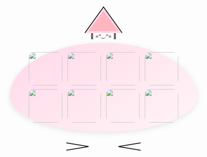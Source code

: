 <div id="header" align="center">
  <!-- Cat ears at the top -->
  <svg width="400" height="100" viewBox="0 0 400 100" style="margin-bottom: -20px;">
    <path d="M150 90 L200 20 L250 90" fill="#ffd8e7" stroke="#000" stroke-width="2"/>
    <path d="M160 85 L200 30 L240 85" fill="#ffb6c1"/>
  </svg>

  <!-- Paw print divider -->
  <div style="margin: 10px 0;">
    🐾 =^._.^= 🐾
  </div>

  <!-- Cat GIFs in a cat-shaped container -->
  <div style="
    max-width: 800px;
    padding: 20px;
    border-radius: 50% 50% 50% 50% / 60% 60% 40% 40%;
    background: linear-gradient(145deg, #ffd8e7, #fff5f8);
    box-shadow: 0 4px 15px rgba(0,0,0,0.1);
    margin: 0 auto;
  ">
    <div>
      <img src="https://i.giphy.com/media/v1.Y2lkPTc5MGI3NjExa2c4YTBjbHNhNzQxdWt3NzlsMzFnYW10ODBydjVtaXppeW9ldHJ6diZlcD12MV9pbnRlcm5hbF9naWZfYnlfaWQmY3Q9Zw/7NoNw4pMNTvgc/giphy.gif" height="90" width="90" style="border-radius: 15px; margin: 5px;"/>
      <img src="https://media1.giphy.com/media/v1.Y2lkPTc5MGI3NjExejJ2MmdvdmQ1YTQ2cWtjd3N4NzFsMXBmbTJpaG0zYjFqeHZma2p2eCZlcD12MV9pbnRlcm5hbF9naWZfYnlfaWQmY3Q9Zw/3oKIPnAiaMCws8nOsE/giphy.gif" height="90" width="90" style="border-radius: 15px; margin: 5px;"/>
      <img src="https://media.giphy.com/media/6vj5quVNRhoQw/giphy.gif?cid=790b76113khnqos4smt0greilw4j6ianxi3jggeqiynfj4nw&ep=v1_gifs_search&rid=giphy.gif&ct=g" height="90" width="90" style="border-radius: 15px; margin: 5px;"/>
      <img src="https://media.giphy.com/media/905GG7MjDw61q/giphy.gif?cid=790b76113khnqos4smt0greilw4j6ianxi3jggeqiynfj4nw&ep=v1_gifs_search&rid=giphy.gif&ct=g" height="90" width="90" style="border-radius: 15px; margin: 5px;"/>
    </div>
    <div>
      <img src="https://media3.giphy.com/media/v1.Y2lkPTc5MGI3NjExb2U1dnlyaWtkZTk1cThlejBvM2JicXNlY2kxNWh2cXBtbzRpNTA2aiZlcD12MV9pbnRlcm5hbF9naWZfYnlfaWQmY3Q9Zw/FcqKy4Kj7XOK0hCW4g/giphy.gif" height="90" width="90" style="border-radius: 15px; margin: 5px;"/>
      <img src="https://media.giphy.com/media/MQnmKbh8A9n9kT4Ua5/giphy.gif?cid=ecf05e476gq3004uxp50ix9lxcse595ydp40s0b2p512bbur&ep=v1_gifs_search&rid=giphy.gif&ct=g" height="90" width="90" style="border-radius: 15px; margin: 5px;"/>
      <img src="https://media2.giphy.com/media/v1.Y2lkPTc5MGI3NjExbHlneWIyOXl6dnVycmJvZXdkbHoxMGQzYjV5azF4Z2Z2NHdtaXlhbiZlcD12MV9pbnRlcm5hbF9naWZfYnlfaWQmY3Q9Zw/n2VBomYiGDtXq/giphy.gif" height="90" width="90" style="border-radius: 15px; margin: 5px;"/>
      <img src="https://media.giphy.com/media/gIkkXOHdR5QkgBsFGH/giphy.gif?cid=790b76113khnqos4smt0greilw4j6ianxi3jggeqiynfj4nw&ep=v1_gifs_search&rid=giphy.gif&ct=g" height="90" width="90" style="border-radius: 15px; margin: 5px;"/>
    </div>
  </div>

  <!-- Whiskers -->
  <div style="margin: 20px 0;">
    <svg width="400" height="40" viewBox="0 0 400 40">
      <path d="M160 20 L100 10" stroke="#000" stroke-width="2"/>
      <path d="M160 20 L100 30" stroke="#000" stroke-width="2"/>
      <path d="M240 20 L300 10" stroke="#000" stroke-width="2"/>
      <path d="M240 20 L300 30" stroke="#000" stroke-width="2"/>
    </svg>
  </div>
</div>
